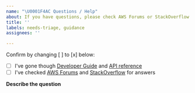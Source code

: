 ```yaml
---
name: "\U0001F4AC Questions / Help"
about: If you have questions, please check AWS Forums or StackOverflow
title: ''
labels: needs-triage, guidance
assignees: ''

---
```


Confirm by changing [ ] to [x] below:
- [ ] I've gone though [Developer Guide](https://docs.aws.amazon.com/sdk-for-go/v1/developer-guide/welcome.html) and [API reference](https://docs.aws.amazon.com/sdk-for-go/api/)
- [ ] I've checked [AWS Forums](https://forums.aws.amazon.com) and [StackOverflow](https://stackoverflow.com/questions/tagged/aws-sdk-go) for answers

**Describe the question**

